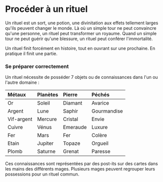 # Procéder à un rituel

Un rituel est un sort, une potion, une divinitation aux effets tellement larges qu'ils peuvent changer le monde. Là où un simple tour ne peut convaincre qu'une personne, un rituel peut transformer un royaume. Quand un simple tour ne peut guérir qu'une blessure, un rituel peut  conférer l'immortalité.

Un rituel finit forcément en histoire, tout en ouvrant sur une prochaine. En pratique il finit une partie.

### Se préparer correctement

Un rituel nécessite de posséder 7 objets ou de connaissances dans l'un ou l'autre domaine :

| Métaux | Planètes | Pierre | Péchés |
| :--- | :--- | :--- | :--- |
| Or | Soleil | Diamant | Avarice |
| Argent | Lune | Saphir | Gourmandise |
| Vif-argent | Mercure | Cristal | Envie |
| Cuivre | Vénus | Emeraude | Luxure |
| Fer | Mars | Fer | Colère |
| Etain | Jupiter | Topaze | Orgueil |
| Plomb | Saturne | Grenat | Paresse |

Ces connaissances sont représentées par des post-its sur des cartes dans les mains des différents mages. Plusieurs mages peuvent regrouper leurs possessions pour un rituel commun.

